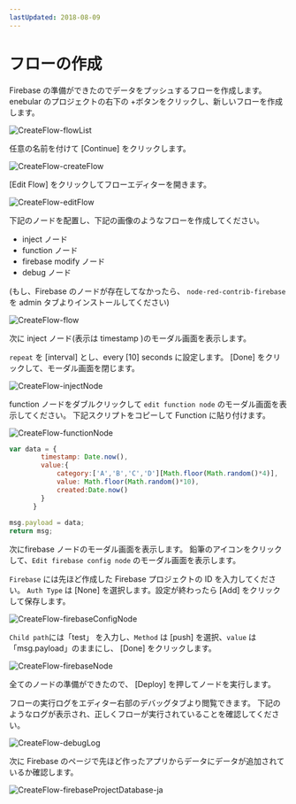 ```yaml
---
lastUpdated: 2018-08-09
---
```


# フローの作成

Firebase の準備ができたのでデータをプッシュするフローを作成します。
enebular のプロジェクトの右下の +ボタンをクリックし、新しいフローを作成します。

![CreateFlow-flowList](./../../../../img/InfoMotion/DataSource/Firebase/CreateFlow-flowList.png)


任意の名前を付けて [Continue] をクリックします。

![CreateFlow-createFlow](./../../../../img/InfoMotion/DataSource/Firebase/CreateFlow-createFlow.png)


[Edit Flow] をクリックしてフローエディターを開きます。

![CreateFlow-editFlow](./../../../../img/InfoMotion/DataSource/Firebase/CreateFlow-editFlow.png)


下記のノードを配置し、下記の画像のようなフローを作成してください。

* inject ノード
* function ノード
* firebase modify ノード
* debug ノード

(もし、Firebase のノードが存在してなかったら、 `node-red-contrib-firebase` を admin タブよりインストールしてください)

![CreateFlow-flow](./../../../../img/InfoMotion/DataSource/Firebase/CreateFlow-flow.png)


次に inject ノード(表示は timestamp )のモーダル画面を表示します。

 `repeat` を [interval] とし、every [10] seconds に設定します。
 [Done] をクリックして、モーダル画面を閉じます。

![CreateFlow-injectNode](./../../../../img/InfoMotion/DataSource/Firebase/CreateFlow-injectNode.png)


function ノードをダブルクリックして `edit function node` のモーダル画面を表示してください。
下記スクリプトをコピーして Function に貼り付けます。

![CreateFlow-functionNode](./../../../../img/InfoMotion/DataSource/Firebase/CreateFlow-functionNode.png)


```javascript
var data = {
        timestamp: Date.now(),
        value:{
            category:['A','B','C','D'][Math.floor(Math.random()*4)],
            value: Math.floor(Math.random()*10),
            created:Date.now()
        }
      }
      
msg.payload = data;
return msg;
```


次にfirebase ノードのモーダル画面を表示します。
鉛筆のアイコンをクリックして、`Edit firebase config node` のモーダル画面を表示します。

`Firebase` には先ほど作成した Firebase プロジェクトの ID を入力してください。
`Auth Type` は [None] を選択します。設定が終わったら [Add] をクリックして保存します。

![CreateFlow-firebaseConfigNode](./../../../../img/InfoMotion/DataSource/Firebase/CreateFlow-firebaseConfigNode.png)


`Child path`には「test」 を入力し、`Method` は [push] を選択、`value` は「msg.payload」のままにし、 [Done] をクリックします。

![CreateFlow-firebaseNode](./../../../../img/InfoMotion/DataSource/Firebase/CreateFlow-firebaseNode.png)


全てのノードの準備ができたので、 [Deploy] を押してノードを実行します。

フローの実行ログをエディター右部のデバッグタブより閲覧できます。
下記のようなログが表示され、正しくフローが実行されていることを確認してください。

![CreateFlow-debugLog](./../../../../img/InfoMotion/DataSource/Firebase/CreateFlow-debugLog.png)


次に Firebase のページで先ほど作ったアプリからデータにデータが追加されているか確認します。

![CreateFlow-firebaseProjectDatabase-ja](./../../../../img/InfoMotion/DataSource/Firebase/CreateFlow-firebaseProjectDatabase-ja.png)